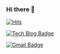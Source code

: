 ### Hi there 👋

<!--
**dev-yeon/dev-yeon** is a ✨ _special_ ✨ repository because its `README.md` (this file) appears on your GitHub profile.

Here are some ideas to get you started:

- 🔭 I’m currently working on ...
- 🌱 I’m currently learning ...
- 👯 I’m looking to collaborate on ...
- 🤔 I’m looking for help with ...
- 💬 Ask me about ...
- 📫 How to reach me: ...
- 😄 Pronouns: ...
- ⚡ Fun fact: ...
-->


[![Hits](https://hits.seeyoufarm.com/api/count/incr/badge.svg?url=https%3A%2F%2Fgithub.com%2Fdev-yeon&count_bg=%2379C83D&title_bg=%23555555&icon=&icon_color=%23E7E7E7&title=hits&edge_flat=false)](https://hits.seeyoufarm.com)

  [![Tech Blog Badge](http://img.shields.io/badge/-Tech%20blog-black?style=flat-square&logo=github&link=https://dev-yeon.github.io/)](https://dev-yeon.github.io/)
	

	
  [![Gmail Badge](https://img.shields.io/badge/Gmail-d14836?style=flat-square&logo=Gmail&logoColor=white&link=mailto:contest0717@gmail.com)](mailto:contest0717@gmail.com)
	
